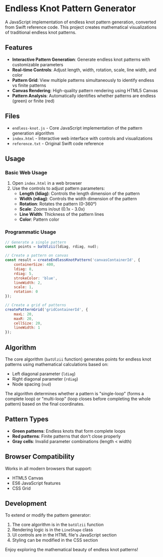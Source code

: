 # Endless Knot Pattern Generator

A JavaScript implementation of endless knot pattern generation, converted from Swift reference code. This project creates mathematical visualizations of traditional endless knot patterns.

## Features

- **Interactive Pattern Generation**: Generate endless knot patterns with customizable parameters
- **Real-time Controls**: Adjust length, width, rotation, scale, line width, and color
- **Pattern Grid**: View multiple patterns simultaneously to identify endless vs finite patterns
- **Canvas Rendering**: High-quality pattern rendering using HTML5 Canvas
- **Pattern Analysis**: Automatically identifies whether patterns are endless (green) or finite (red)

## Files

- `endless-knot.js` - Core JavaScript implementation of the pattern generation algorithm
- `index.html` - Interactive web interface with controls and visualizations
- `reference.txt` - Original Swift code reference

## Usage

### Basic Web Usage

1. Open `index.html` in a web browser
2. Use the controls to adjust pattern parameters:
   - **Length (ldiag)**: Controls the length dimension of the pattern
   - **Width (rdiag)**: Controls the width dimension of the pattern
   - **Rotation**: Rotates the pattern (0-360°)
   - **Scale**: Zooms in/out (0.1x - 3.0x)
   - **Line Width**: Thickness of the pattern lines
   - **Color**: Pattern color

### Programmatic Usage

```javascript
// Generate a single pattern
const points = batUlzii(ldiag, rdiag, nud);

// Create a pattern on canvas
const result = createEndlessKnotPattern('canvasContainerId', {
    containerSize: 400,
    ldiag: 8,
    rdiag: 5,
    strokeColor: 'blue',
    lineWidth: 2,
    scale: 1,
    rotation: 0
});

// Create a grid of patterns
createPatternGrid('gridContainerId', {
    maxL: 20,
    maxR: 20,
    cellSize: 20,
    lineWidth: 1
});
```

## Algorithm

The core algorithm (`batUlzii` function) generates points for endless knot patterns using mathematical calculations based on:
- Left diagonal parameter (`ldiag`)
- Right diagonal parameter (`rdiag`)
- Node spacing (`nud`)

The algorithm determines whether a pattern is "single-loop" (forms a complete loop) or "multi-loop" (loop closes before completing the whole pattern) based on the final coordinates.

## Pattern Types

- **Green patterns**: Endless knots that form complete loops
- **Red patterns**: Finite patterns that don't close properly
- **Gray cells**: Invalid parameter combinations (length < width)

## Browser Compatibility

Works in all modern browsers that support:
- HTML5 Canvas
- ES6 JavaScript features
- CSS Grid

## Development

To extend or modify the pattern generator:

1. The core algorithm is in the `batUlzii` function
2. Rendering logic is in the `LineShape` class
3. UI controls are in the HTML file's JavaScript section
4. Styling can be modified in the CSS section

Enjoy exploring the mathematical beauty of endless knot patterns!
